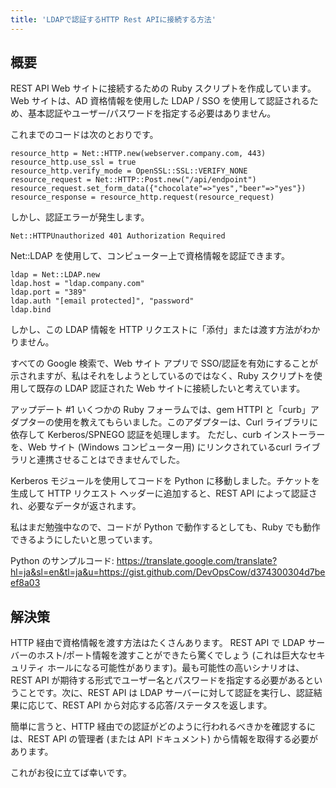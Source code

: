 ```yaml
---
title: 'LDAPで認証するHTTP Rest APIに接続する方法'
---
```


## 概要
REST API Web サイトに接続するための Ruby スクリプトを作成しています。
Web サイトは、AD 資格情報を使用した LDAP / SSO を使用して認証されるため、基本認証やユーザー/パスワードを指定する必要はありません。

これまでのコードは次のとおりです。

```
resource_http = Net::HTTP.new(webserver.company.com, 443)
resource_http.use_ssl = true
resource_http.verify_mode = OpenSSL::SSL::VERIFY_NONE
resource_request = Net::HTTP::Post.new("/api/endpoint")
resource_request.set_form_data({"chocolate"=>"yes","beer"=>"yes"})
resource_response = resource_http.request(resource_request)

```
しかし、認証エラーが発生します。

```
Net::HTTPUnauthorized 401 Authorization Required

```
Net::LDAP を使用して、コンピューター上で資格情報を認証できます。

```
ldap = Net::LDAP.new
ldap.host = "ldap.company.com"
ldap.port = "389"
ldap.auth "[email protected]", "password"
ldap.bind

```
しかし、この LDAP 情報を HTTP リクエストに「添付」または渡す方法がわかりません。

すべての Google 検索で、Web サイト アプリで SSO/認証を有効にすることが示されますが、私はそれをしようとしているのではなく、Ruby スクリプトを使用して既存の LDAP 認証された Web サイトに接続したいと考えています。

アップデート #1
いくつかの Ruby フォーラムでは、gem HTTPI と「curb」アダプターの使用を教えてもらいました。このアダプターは、Curl ライブラリに依存して Kerberos/SPNEGO 認証を処理します。
ただし、curb インストーラーを、Web サイト (Windows コンピューター用) にリンクされているcurl ライブラリと連携させることはできませんでした。

Kerberos モジュールを使用してコードを Python に移動しました。チケットを生成して HTTP リクエスト ヘッダーに追加すると、REST API によって認証され、必要なデータが返されます。

私はまだ勉強中なので、コードが Python で動作するとしても、Ruby でも動作できるようにしたいと思っています。

Python のサンプルコード:
https://translate.google.com/translate?hl=ja&sl=en&tl=ja&u=https://gist.github.com/DevOpsCow/d374300304d7beef8a03

## 解決策
HTTP 経由で資格情報を渡す方法はたくさんあります。 REST API で LDAP サーバーのホスト/ポート情報を渡すことができたら驚くでしょう (これは巨大なセキュリティ ホールになる可能性があります)。最も可能性の高いシナリオは、REST API が期待する形式でユーザー名とパスワードを指定する必要があるということです。次に、REST API は LDAP サーバーに対して認証を実行し、認証結果に応じて、REST API から対応する応答/ステータスを返します。

簡単に言うと、HTTP 経由での認証がどのように行われるべきかを確認するには、REST API の管理者 (または API ドキュメント) から情報を取得する必要があります。

これがお役に立てば幸いです。

